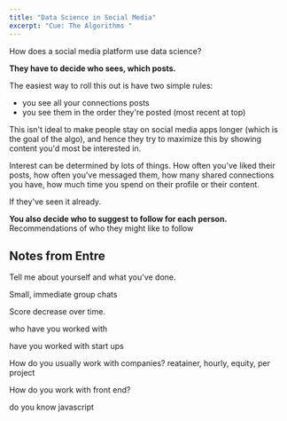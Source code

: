 ```yaml
---
title: "Data Science in Social Media"
excerpt: "Cue: The Algorithms "
---
```


How does a social media platform use data science?

**They have to decide who sees, which posts.**

The easiest way to roll this out is have two simple rules:
- you see all your connections posts
- you see them in the order they're posted (most recent at top)

This isn't ideal to make people stay on social media apps longer (which is the goal of the algo), and hence they try to maximize this by showing content you'd most be interested in.

Interest can be determined by lots of things. How often you've liked their posts, how often you've messaged them, how many shared connections you have, how much time you spend on their profile or their content.

If they've seen it already.

**You also decide who to suggest to follow for each person.**
Recommendations of who they might like to follow



## Notes from Entre

Tell me about yourself and what you've done.

Small, immediate group chats

Score decrease over time.

who have you worked with

have you worked with start ups

How do you usually work with companies?
reatainer, hourly, equity, per project

How do you work with front end?

do you know javascript 
